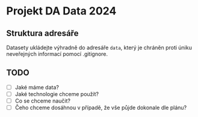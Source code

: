 # Projekt DA Data 2024

## Struktura adresáře
Datasety ukládejte výhradně do adresáře `data`, který je chráněn proti úniku neveřejných informací pomocí .gitignore.

## TODO
- [ ] Jaké máme data?
- [ ] Jaké technologie chceme použít?
- [ ] Co se chceme naučit?
- [ ] Čeho chceme dosáhnou v případě, že vše půjde dokonale dle plánu?

